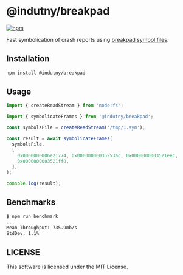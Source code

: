# @indutny/breakpad

[![npm](https://img.shields.io/npm/v/@indutny/breakpad)](https://www.npmjs.com/package/@indutny/breakpad)

Fast symbolication of crash reports using
[breakpad symbol files](https://chromium.googlesource.com/breakpad/breakpad/+/master/docs/symbol_files.md).

## Installation

```sh
npm install @indutny/breakpad
```

## Usage

```js
import { createReadStream } from 'node:fs';

import { symbolicateFrames } from '@indutny/breakpad';

const symbolsFile = createReadStream('/tmp/1.sym');

const result = await symbolicateFrames(
  symbolsFile,
  [
    0x0000000006e21774, 0x00000000035253ac, 0x0000000003521eec,
    0x0000000003521ff8,
  ],
);

console.log(result);
```

## Benchmarks

```sh
$ npm run benchmark
...
Mean Throughput: 735.9mb/s
StdDev: 1.1%
```

## LICENSE

This software is licensed under the MIT License.
